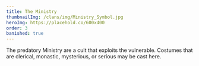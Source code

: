 ```yaml
---
title: The Ministry
thumbnailImg: /clans/img/Ministry_Symbol.jpg
heroImg: https://placehold.co/600x400
order: 3
banished: true
---
```


The predatory Ministry are a cult that exploits the vulnerable. Costumes that are clerical, monastic, mysterious, or serious may be cast here.